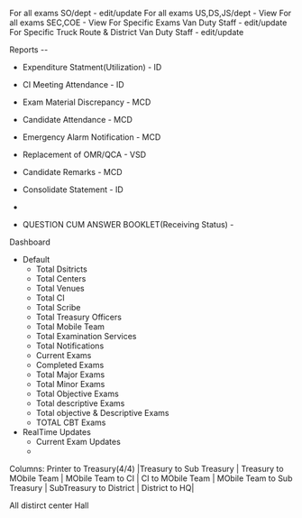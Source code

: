 For all exams SO/dept  - edit/update
For all exams US,DS,JS/dept - View
For all exams SEC,COE  - View
For Specific Exams Van Duty Staff - edit/update
For Specific Truck Route & District Van Duty Staff - edit/update

Reports --
- Expenditure Statment(Utilization) - ID
- CI Meeting Attendance - ID
- Exam Material Discrepancy - MCD
- Candidate Attendance - MCD
- Emergency Alarm Notification - MCD
- Replacement of OMR/QCA - VSD
- Candidate Remarks - MCD
- Consolidate Statement - ID

- 
- QUESTION CUM ANSWER BOOKLET(Receiving Status) - 



Dashboard
- Default 
    - Total Dsitricts
    - Total Centers
    - Total Venues
    - Total CI
    - Total Scribe
    - Total Treasury Officers
    - Total Mobile Team 
    - Total Examination  Services
    - Total Notifications
    - Current Exams
    - Completed Exams
    - Total Major Exams
    - Total Minor Exams
    - Total Objective Exams
    - Total descriptive Exams
    - Total objective & Descriptive Exams
    - TOTAL CBT Exams
- RealTime Updates
    - Current Exam Updates
    - 


Columns: Printer to Treasury(4/4) |Treasury to Sub Treasury | Treasury to MObile Team | MObile Team to CI  | CI to MObile Team | MObile Team to Sub Treasury | SubTreasury to District | District to  HQ|

All 
 distirct
    center
        Hall